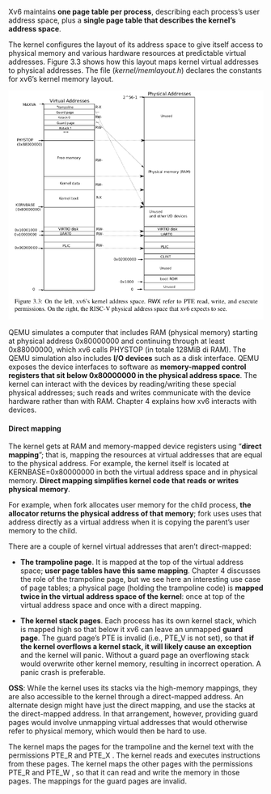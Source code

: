 Xv6 maintains __one page table per process__, describing each process’s user address space, plus a __single page table that describes the kernel’s address space__. 

The kernel configures the layout of its address space to give itself access to physical memory and various hardware resources at predictable virtual addresses. Figure 3.3 shows how this layout maps kernel virtual addresses to physical addresses. The file (_kernel/memlayout.h_) declares the constants for xv6’s kernel memory layout.

![alt text](immagini/kernel_address_space_layout_and_mapping_to_qemu_vm_physical_addresses.png)

QEMU simulates a computer that includes RAM (physical memory) starting at physical address 0x80000000 and continuing through at least 0x88000000, which xv6 calls PHYSTOP (in totale 128MiB di RAM). The QEMU simulation also includes __I/O devices__ such as a disk interface. QEMU exposes the device interfaces to software as __memory-mapped control registers that sit below 0x80000000 in the physical address space__. The kernel can interact with the devices by reading/writing these special physical addresses; such reads and writes communicate with the device hardware rather than with RAM. Chapter 4 explains how xv6 interacts with devices.

#### Direct mapping
The kernel gets at RAM and memory-mapped device registers using “__direct mapping__”; that is, mapping the resources at virtual addresses that are equal to the physical address. For example, the kernel itself is located at KERNBASE=0x80000000 in both the virtual address space and in physical memory. __Direct mapping simplifies kernel code that reads or writes physical memory__.

For example, when fork allocates user memory for the child process, __the allocator returns the physical address of that memory__; fork uses uses that address directly as a virtual address when it is copying the parent’s user memory to the child.

There are a couple of kernel virtual addresses that aren’t direct-mapped:
- __The trampoline page__. It is mapped at the top of the virtual address space; __user page tables have this same mapping__. Chapter 4 discusses the role of the trampoline page, but we see here an interesting use case of page tables; a physical page (holding the trampoline code) is __mapped twice in the virtual address space of the kernel__: once at top of the virtual address space and once with a direct mapping.

- __The kernel stack pages__. Each process has its own kernel stack, which is mapped high so that below it xv6 can leave an unmapped __guard page__. The guard page’s PTE is invalid (i.e., PTE_V is not set), so that __if the kernel overflows a kernel stack, it will likely cause an exception__ and the kernel will panic. Without a guard page an overflowing stack would overwrite other kernel memory, resulting in incorrect operation. A panic crash is preferable.

__OSS__: While the kernel uses its stacks via the high-memory mappings, they are also accessible to the kernel through a direct-mapped address. An alternate design might have just the direct mapping, and use the stacks at the direct-mapped address. In that arrangement, however, providing guard pages would involve unmapping virtual addresses that would otherwise refer to physical memory, which would then be hard to use.

The kernel maps the pages for the trampoline and the kernel text with the permissions PTE_R and PTE_X . The kernel reads and executes instructions from these pages. The kernel maps the other pages with the permissions PTE_R and PTE_W , so that it can read and write the memory in those pages. The mappings for the guard pages are invalid.
